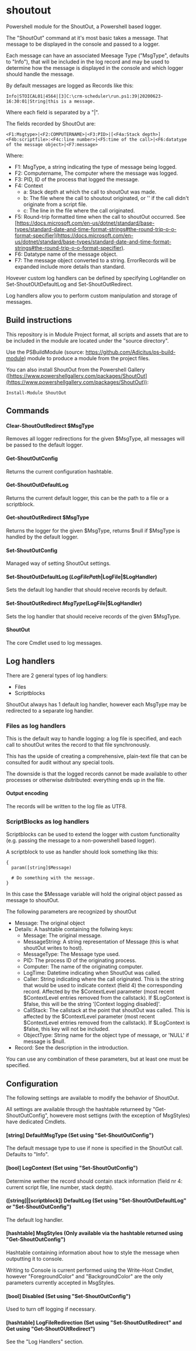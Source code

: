 # shoutout
Powershell module for the ShoutOut, a Powershell based logger.

The "ShoutOut" command at it's most basic takes a message. That message to be displayed in the console and passed to a logger.

Each message can have an associated Meesage Type ("MsgType", defaults to "Info"), that will be included in the log record and may be used to determine
how the message is displayed in the console and which logger should handle the message.

By default messages are logged as Records like this:
````
Info|STOICAL01|4564|[3]C:\crm-scheduler\run.ps1:39|20200623-16:30:01|String|this is a message.
````
Where each field is separated by a "|".

The fields recorded by ShoutOut are:
````
<F1:Msgtype>|<F2:COMPUTERNAME>|<F3:PID>|[<F4a:Stack depth>]<F4b:scriptfile>:<F4c:line number>|<F5:time of the call>|<F6:datatype of the message object>|<F7:message>
````

Where:
  - F1: MsgType, a string indicating the type of message being logged.
  - F2: Computername, The computer where the message was logged.
  - F3: PID, ID of the process that logged the message.
  - F4: Context
    - a: Stack depth at which the call to shoutOut was made.
    - b: The file where the call to shoutout originated, or '<nofile>' if the call didn't originate from a script file.
    - c: The line in the file where the call originated.
  - F5: Round-trip formatted time when the call to shoutOut occurred. See [https://docs.microsoft.com/en-us/dotnet/standard/base-types/standard-date-and-time-format-strings#the-round-trip-o-o-format-specifier](https://docs.microsoft.com/en-us/dotnet/standard/base-types/standard-date-and-time-format-strings#the-round-trip-o-o-format-specifier).
  - F6: Datatype name of the message object.
  - F7: The message object converted to a string. ErrorRecords will be expanded include more details than standard.

Hovever custom log handlers can be defined by specifying LogHandler on Set-ShoutOUtDefaultLog and Set-ShoutOutRedirect.

Log handlers allow you to perform custom manipulation and storage of messages.

## Build instructions
This repository is in Module Project format, all scripts and assets that are to be included in the module are located under the "source directory".

Use the PSBuildModule (source: https://github.com/Adicitus/ps-build-module) module to produce a module from the project files.

You can also install ShoutOut from the Powershell Gallery ([https://www.powershellgallery.com/packages/ShoutOut](https://www.powershellgallery.com/packages/ShoutOut)):

```
Install-Module ShoutOut
```


## Commands
#### Clear-ShoutOutRedirect $MsgType
Removes all logger redirections for the given $MsgType, all messages will be passed to the default logger.

#### Get-ShoutOutConfig
Returns the current configuration hashtable.

#### Get-ShoutOutDefaultLog
Returns the current default logger, this can be the path to a file or a scriptblock.

#### Get-shoutOutRedirect $MsgType
Returns the logger for the given $MsgType, returns $null if $MsgType is handled by the default logger.

#### Set-ShoutOutConfig
Managed way of setting ShoutOut settings.

#### Set-ShoutOutDefaultLog ($LogFilePath|$LogFile|$LogHandler)
Sets the default log handler that should receive records by default.

#### Set-ShoutOutRedirect $MsgType ($LogFile|$LogHandler)
Sets the log handler that should receive records of the given $MsgType.

#### ShoutOut
The core Cmdlet used to log messages.


## Log handlers
There are 2 general types of log handlers:
* Files
* Scriptblocks

ShoutOut always has 1 default log handler, however each MsgType may be redirected to a separate log handler.

### Files as log handlers
This is the default way to handle logging: a log file is specified, and each call to shoutOut writes the record to that file synchronously.

This has the upside of creating a comprehensive, plain-text file that can be consulted for audit without any special tools.

The downside is that the logged records cannot be made available to other processes or otherwise dsitributed: everything ends up in the file.

#### Output encoding
The records will be written to the log file as UTF8.

### ScriptBlocks as log handlers
Scriptblocks can be used to extend the logger with custom functionality (e.g. passing the message to a non-powershell based logger).

A scriptblock to use as handler should look something like this:

````
{
  param([string]$Message)
  
  # Do something with the message.
}
````

In this case the $Message variable will hold the original object passed as message to shoutOut.

The following parameters are recognized by shoutOut
  - Message: The original object
  - Details: A hashtable containing the follwing keys:
    - Message: The original message.
    - MessageString: A string representation of Message (this is what shoutOut writes to host).
    - MessageType: The Message type used.
    - PID: The process ID of the originating process.
    - Computer: The name of the originating computer.
    - LogTime: Datetime indicating when ShoutOut was called.
    - Caller: String indicating where the call originated. This is the string that would be used to indicate context (field 4) the corresponding record. Affected by the $ContextLevel parameter (most recent $ContextLevel entries removed from the callstack). If $LogContext is $false, this will be the string '[Context logging disabled]'.
    - CallStack: The callstack at the point that shoutOut was called. This is affected by the $ContextLevel parameter (most recent $ContextLevel entries removed from the callstack). If $LogContext is $false, this key will not be included.
    - ObjectType: String name for the object type of message, or 'NULL' if message is $null.
  - Record: See the description in the introduction.

You can use any combination of these parameters, but at least one must be specified.

## Configuration
The following settings are available to modify the behavior of ShoutOut.

All settings are available through the hashtable returneed by "Get-ShoutOutConfig", howevere most settigns (with the exception of MsgStyles) have dedicated Cmdlets.

#### [string] DefaultMsgType (Set using "Set-ShoutOutConfig")
The default message type to use if none is specified in the ShoutOut call. Defaults to "Info".

#### [bool] LogContext (Set using "Set-ShoutOutConfig")
Determine wether the record should contain stack information (field nr 4: current script file, line number, stack depth).

#### ([string]|[scriptblock]) DefaultLog (Set using "Set-ShoutOutDefaultLog" or "Set-ShoutOutConfig")
The default log handler.

#### [hashtable] MsgStyles (Only available via the hashtable returned using "Get-ShoutOutConfig")
Hashtable containing information about how to style the message when outputting it to console.

Writing to Console is current performed using the Write-Host Cmdlet, however "ForegroundColor" and "BackgroundColor" are the only parameters currently accepted in MsgStyles.

#### [bool] Disabled (Set using "Set-ShoutOutConfig")
Used to turn off logging if necessary.

#### [hashtable] LogFileRedirection (Set using "Set-ShoutOutRedirect" and Get using "Get-ShoutOUtRedirect")
See the "Log Handlers" section.

